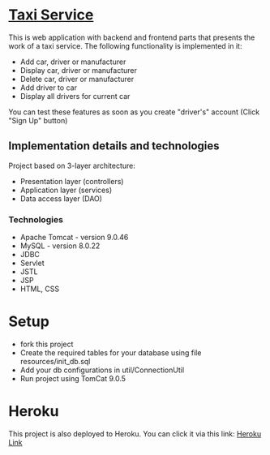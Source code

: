 # [Taxi Service](https://desolate-fortress-31778.herokuapp.com/login)

This is web application with backend and frontend parts that presents 
the work of a taxi service. 
The following functionality is implemented in it:
- Add car, driver or manufacturer
- Display car, driver or manufacturer
- Delete car, driver or manufacturer
- Add driver to car
- Display all drivers for current car

You can test these features as soon as you create "driver's" account (Click "Sign Up" button)

## Implementation details and technologies
Project based on 3-layer architecture:
- Presentation layer (controllers)
- Application layer (services)
- Data access layer (DAO)

### Technologies
* Apache Tomcat - version 9.0.46
* MySQL - version 8.0.22
* JDBC
* Servlet
* JSTL
* JSP
* HTML, CSS

# Setup

- fork this project
- Create the required tables for your database using file resources/init_db.sql
- Add your db configurations in util/ConnectionUtil
- Run project using TomCat 9.0.5

# Heroku

This project is also deployed to Heroku. You can click it via this link:
[Heroku Link](https://desolate-fortress-31778.herokuapp.com/login)